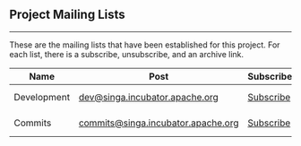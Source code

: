 ## Project Mailing Lists

___

These are the mailing lists that have been established for this project. For each list, there is a subscribe, unsubscribe, and an archive link.

|Name		|Post				|Subscribe	|Unsubscribe	|Archive	|
|-------|-----------|-----------|-------------|---------|
|Development	|dev@singa.incubator.apache.org	|[Subscribe](mailto:dev-subscribe@singa.incubator.apache.org)	|[Unsubscribe](mailto:dev-unsubscribe@singa.incubator.apache.org)	|[mail-archives.apache.org](http://mail-archives.apache.org/mod_mbox/singa-dev/)	|
|Commits	|commits@singa.incubator.apache.org	|[Subscribe](mailto:commits-subscribe@singa.incubator.apache.org)	|[Unsubscribe](mailto:commits-unsubscribe@singa.incubator.apache.org)	|[mail-archives.apache.org](http://mail-archives.apache.org/mod_mbox/singa-commits/)	|
